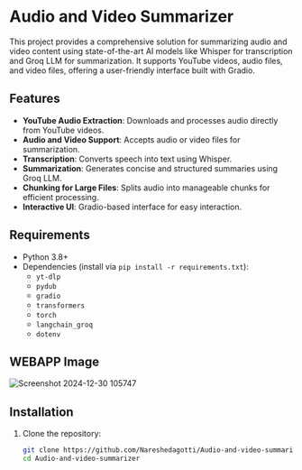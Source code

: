 # Audio and Video Summarizer

This project provides a comprehensive solution for summarizing audio and video content using state-of-the-art AI models like Whisper for transcription and Groq LLM for summarization. It supports YouTube videos, audio files, and video files, offering a user-friendly interface built with Gradio.

## Features

- **YouTube Audio Extraction**: Downloads and processes audio directly from YouTube videos.
- **Audio and Video Support**: Accepts audio or video files for summarization.
- **Transcription**: Converts speech into text using Whisper.
- **Summarization**: Generates concise and structured summaries using Groq LLM.
- **Chunking for Large Files**: Splits audio into manageable chunks for efficient processing.
- **Interactive UI**: Gradio-based interface for easy interaction.

## Requirements

- Python 3.8+
- Dependencies (install via `pip install -r requirements.txt`):
  - `yt-dlp`
  - `pydub`
  - `gradio`
  - `transformers`
  - `torch`
  - `langchain_groq`
  - `dotenv`
## WEBAPP Image
![Screenshot 2024-12-30 105747](https://github.com/user-attachments/assets/80e03d9d-ed18-4b25-8eba-f6355e76957e)

## Installation

1. Clone the repository:
   ```bash
   git clone https://github.com/Nareshedagotti/Audio-and-video-summarizer.git
   cd Audio-and-video-summarizer
